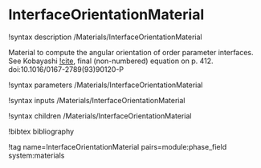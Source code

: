 # InterfaceOrientationMaterial

!syntax description /Materials/InterfaceOrientationMaterial

Material to compute the angular orientation of order parameter interfaces.
See Kobayashi [!cite](Kobayashi1993), final (non-numbered) equation
on p. 412. doi:10.1016/0167-2789(93)90120-P

!syntax parameters /Materials/InterfaceOrientationMaterial

!syntax inputs /Materials/InterfaceOrientationMaterial

!syntax children /Materials/InterfaceOrientationMaterial

!bibtex bibliography

!tag name=InterfaceOrientationMaterial pairs=module:phase_field system:materials
